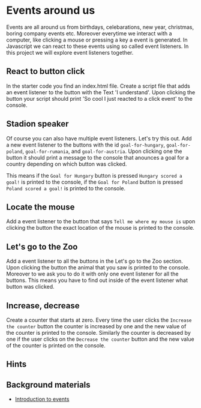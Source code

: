 Events around us
================

Events are all around us from birthdays, celebarations, new year, christmas, boring company events etc. 
Moreover everytime we interact with a computer, like clicking a mouse or pressing a key a event is generated.
In Javascript we can react to these events using so called event listeners. In this project we will explore event
listeners together.

React to button click
---------------------

In the starter code you find an index.html file. Create a script file that adds an event listener to the button with
the Text 'I understand'. Upon clicking the button your script should print 'So cool I just reacted to a click event' 
to the console.

Stadion speaker
------------------

Of course you can also have multiple event listeners. Let's try this out. Add a new event listener to the buttons with
the id `goal-for-hungary`, `goal-for-poland`, `goal-for-rumania`, and `goal-for-austria`. Upon clicking one the button
it should print a message to the console that anounces a goal for a country depending on which button was clicked.

This means if the `Goal for Hungary` button is pressed `Hungary scored a goal!` is printed to the console, if the 
`Goal for Poland` button is pressed `Poland scored a goal!` is printed to the console.


Locate the mouse
----------------

Add a event listener to the button that says `Tell me where my mouse is` upon clicking the button the exact location of
the mouse is printed to the console.


Let's go to the Zoo
-------------------

Add a event listener to all the buttons in the Let's go to the Zoo section. Upon clicking the button the animal that
you saw is printed to the console. Moreover to we ask you to do it with only one event listener for all the buttons.
This means you have to find out inside of the event listener what button was clicked.


Increase, decrease
------------------

Create a counter that starts at zero. Every time the user clicks the `Increase the counter` button the counter is 
increased by one and the new value of the counter is printed to the console. Similarly the counter is decreased
by one if the user clicks on the `Decrease the counter` button and the new value of the counter is printed on the
console.

Hints
-----

Background materials
--------------------
 * [Introduction to events](https://developer.mozilla.org/en-US/docs/Learn/JavaScript/Building_blocks/Events)